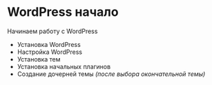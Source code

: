 # WordPress начало
Начинаем работу с WordPress

* Установка WordPress
* Настройка WordPress
* Установка тем
* Установка начальных плагинов
* Создание дочерней темы *(после выбора окончательной темы)*